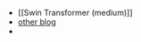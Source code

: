 
- [[Swin Transformer (medium)]]
- [other blog](https://amaarora.github.io/posts/2022-07-04-swintransformerv1.html)
- 